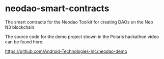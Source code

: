 # neodao-smart-contracts
The smart contracts for the Neodao Toolkit for creating DAOs on the Neo N3 blockchain

The source code for the demo project shown in the Polaris hackathon video can be found here:

https://github.com/Android-Technologies-Inc/neodao-demo
